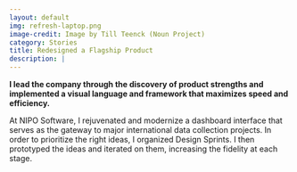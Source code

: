 ```yaml
---
layout: default
img: refresh-laptop.png
image-credit: Image by Till Teenck (Noun Project)
category: Stories
title: Redesigned a Flagship Product
description: |
---
```

**I lead the company through the discovery of product strengths and implemented a visual language and framework that maximizes speed and efficiency.**

At NIPO Software, I rejuvenated and modernize a dashboard interface that serves as the gateway to major international data collection projects. In order to prioritize the right ideas, I organized Design Sprints. I then prototyped the ideas and iterated on them, increasing the fidelity at each stage.
